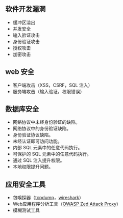 

## 软件开发漏洞

- 缓冲区溢出
- 并发安全
- 输入验证攻击
- 身份验证攻击
- 授权攻击
- 加密攻击

## web 安全

- 客户端攻击（XSS，CSRF，SQL 注入）
- 服务端攻击（输入验证，权限错误）

## 数据库安全

- 网络协议中未经身份验证的缺陷。
- 网络协议中的身份验证缺陷。
- 身份验证协议缺陷。
- 未经认证即可访问功能。
- 内部 SQL 元素中的任意代码执行。
- 可保护的 SQL 元素中的任意代码执行。
- 通过 SQL 注入提升权限。
- 本地权限提升问题。

## 应用安全工具

- 包嗅探器（[tcpdump](https://www.tcpdump.org/)，[wireshark](https://www.wireshark.org/)）
- Web应用程序分析工具（[OWASP Zed Attack Proxy](https://www.zaproxy.org/)）
- 模糊测试工具
